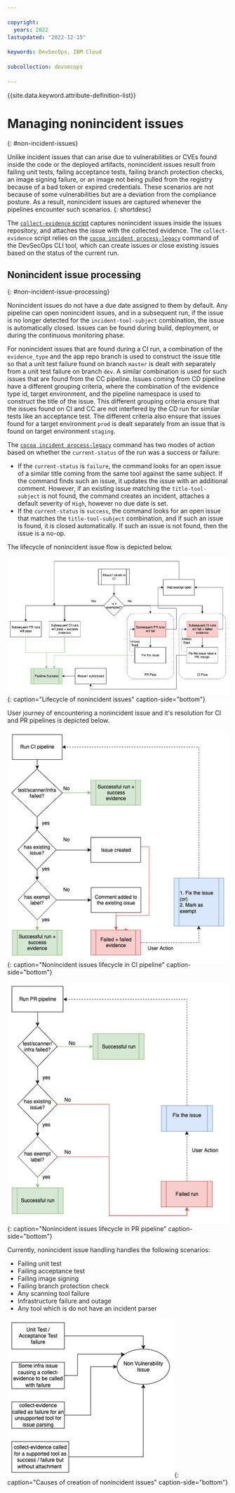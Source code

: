 ```yaml
---

copyright:
  years: 2022
lastupdated: "2022-12-15"

keywords: DevSecOps, IBM Cloud

subcollection: devsecops

---
```


{{site.data.keyword.attribute-definition-list}}

# Managing nonincident issues
{: #non-incident-issues}

Unlike incident issues that can arise due to vulnerabilities or CVEs found inside the code or the deployed artifacts, nonincident issues result from failing unit tests, failing acceptance tests, failing branch protection checks, an image signing failure, or an image not being pulled from the registry because of a bad token or expired credentials. These scenarios are not because of some vulnerabilities but are a deviation from the compliance posture. As a result, nonincident issues are captured whenever the pipelines encounter such scenarios.
{: shortdesc}

The [`collect-evidence` script](/docs/devsecops?topic=devsecops-devsecops-collect-evidence) captures nonincident issues inside the issues repository, and attaches the issue with the collected evidence. The `collect-evidence` script relies on the [`cocoa incident process-legacy`](/docs/devsecops?topic=devsecops-cd-devsecops-cli#incident-process-legacy) command of the DevSecOps CLI tool, which can create issues or close existing issues based on the status of the current run.

## Nonincident issue processing
{: #non-incident-issue-processing}

Nonincident issues do not have a due date assigned to them by default. Any pipeline can open nonincident issues, and in a subsequent run, if the issue is no longer detected for the `incident-tool-subject` combination, the issue is automatically closed. Issues can be found during build, deployment, or during the continuous monitoring phase.

For nonincident issues that are found during a CI run, a combination of the `evidence_type` and the app repo branch is used to construct the issue title so that a unit test failure found on branch `master` is dealt with separately from a unit test failure on branch `dev`. A similar combination is used for such issues that are found from the CC pipeline. Issues coming from CD pipeline have a different grouping criteria, where the combination of the evidence type id, target environment, and the pipeline namespace is used to construct the title of the issue. This different grouping criteria ensure that the issues found on CI and CC are not interfered by the CD run for similar tests like an acceptance test. The different criteria also ensure that issues found for a target environment `prod` is dealt separately from an issue that is found on target environment `staging`.

The [`cocoa incident process-legacy`](/docs/devsecops?topic=devsecops-cd-devsecops-cli#incident-process-legacy) command has two modes of action based on whether the `current-status` of the run was a success or failure:

- If the `current-status` is `failure`, the command looks for an open issue of a similar title coming from the same tool against the same subject. If the command finds such an issue, it updates the issue with an additional comment. However, if an existing issue matching the `title-tool-subject` is not found, the command creates an incident, attaches a default severity of `High`, however no due date is set.
- If the `current-status` is `success`, the command looks for an open issue that matches the `title-tool-subject` combination, and if such an issue is found, it is closed automatically. If such an issue is not found, then the issue is a no-op.

The lifecycle of nonincident issue flow is depicted below.

![Lifecycle of nonincident issues](images/issue-mgmt-non-vuln-flow-user-journey.jpg "Lifecycle of nonincident issues"){: caption="Lifecycle of nonincident issues" caption-side="bottom"}

User journey of encountering a nonincident issue and it's resolution for CI and PR pipelines is depicted below.

![Nonincident issues lifecycle in CI pipeline](images/issue-mgmt-CI-non-vuln-flow.jpg "Nonincident issues lifecycle in CI pipeline"){: caption="Nonincident issues lifecycle in CI pipeline" caption-side="bottom"}

![Nonincident issues lifecycle in PR pipeline](images/issue-mgmt-PR-non-vuln-flow.jpg "Nonincident issues lifecycle in PR pipeline"){: caption="Nonincident issues lifecycle in PR pipeline" caption-side="bottom"}

Currently, nonincident issue handling handles the following scenarios:

- Failing unit test
- Failing acceptance test
- Failing image signing
- Failing branch protection check
- Any scanning tool failure
- Infrastructure failure and outage
- Any tool which is do not have an incident parser

![Causes of creation of nonincident issues](images/issue-mgmt-non-vuln-flow-causes.jpg "Causes of creation of nonincident issues"){: caption="Causes of creation of nonincident issues" caption-side="bottom"}
